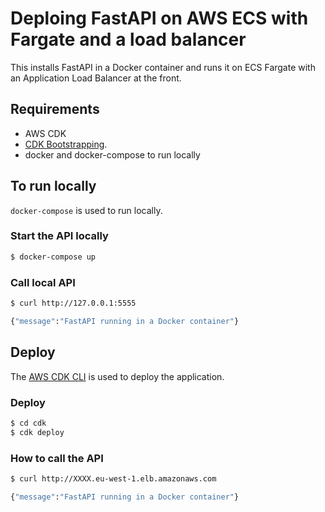 # Deploing FastAPI on AWS ECS with Fargate and a load balancer

This installs FastAPI in a Docker container and runs it on ECS Fargate with an Application Load Balancer at the front.

## Requirements
- AWS CDK
- [CDK Bootstrapping](https://docs.aws.amazon.com/cdk/latest/guide/bootstrapping.html).
- docker and docker-compose to run locally

## To run locally

`docker-compose` is used to run locally.

### Start the API locally

```bash
$ docker-compose up
```

### Call  local API
```bash
$ curl http://127.0.0.1:5555

{"message":"FastAPI running in a Docker container"}
```

## Deploy

The [AWS CDK CLI](https://docs.aws.amazon.com/cdk/v2/guide/getting_started.html) is used to deploy the application.

### Deploy

```bash
$ cd cdk
$ cdk deploy
```

### How to call the API
```bash
$ curl http://XXXX.eu-west-1.elb.amazonaws.com

{"message":"FastAPI running in a Docker container"}
```

